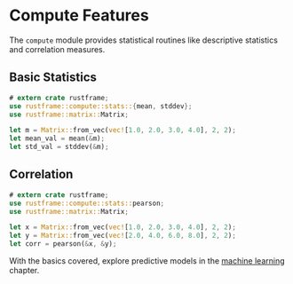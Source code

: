 # Compute Features

The `compute` module provides statistical routines like descriptive
statistics and correlation measures.

## Basic Statistics

```rust
# extern crate rustframe;
use rustframe::compute::stats::{mean, stddev};
use rustframe::matrix::Matrix;

let m = Matrix::from_vec(vec![1.0, 2.0, 3.0, 4.0], 2, 2);
let mean_val = mean(&m);
let std_val = stddev(&m);
```

## Correlation

```rust
# extern crate rustframe;
use rustframe::compute::stats::pearson;
use rustframe::matrix::Matrix;

let x = Matrix::from_vec(vec![1.0, 2.0, 3.0, 4.0], 2, 2);
let y = Matrix::from_vec(vec![2.0, 4.0, 6.0, 8.0], 2, 2);
let corr = pearson(&x, &y);
```

With the basics covered, explore predictive models in the
[machine learning](./machine-learning.md) chapter.
